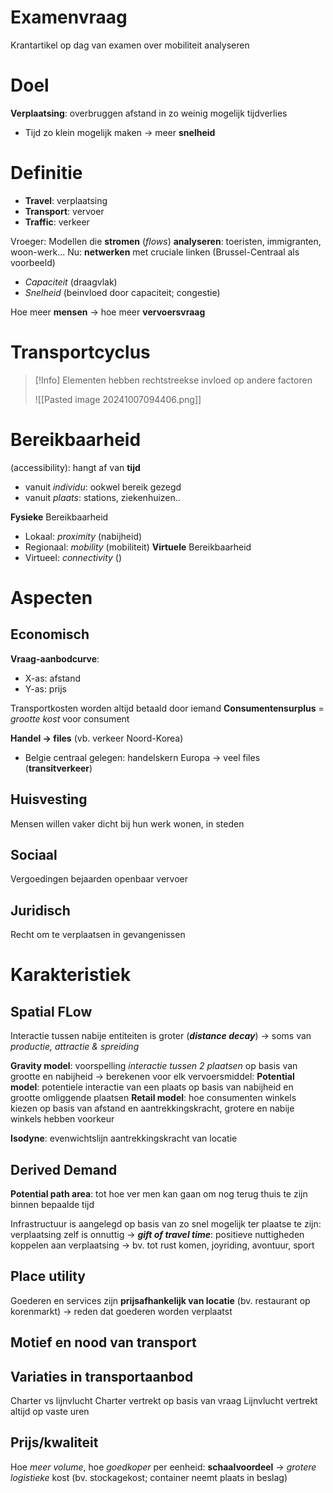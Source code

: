 # Examenvraag

Krantartikel op dag van examen over mobiliteit analyseren
# Doel

**Verplaatsing**: overbruggen afstand in zo weinig mogelijk tijdverlies
-  Tijd zo klein mogelijk maken
	-> meer **snelheid**
# Definitie

- **Travel**: verplaatsing
- **Transport**: vervoer
- **Traffic**: verkeer

Vroeger: Modellen die **stromen** (*flows*) **analyseren**: toeristen, immigranten, woon-werk...
Nu: **netwerken** met cruciale linken (Brussel-Centraal als voorbeeld)
- *Capaciteit* (draagvlak)
- *Snelheid* (beinvloed door capaciteit; congestie)

Hoe meer **mensen** -> hoe meer **vervoersvraag**
# Transportcyclus

> [!Info]
> Elementen hebben rechtstreekse invloed op andere factoren
> 
> ![[Pasted image 20241007094406.png]]

# Bereikbaarheid
(accessibility): hangt af van **tijd**
- vanuit *individu*: ookwel bereik gezegd
- vanuit *plaats*: stations, ziekenhuizen..

**Fysieke** Bereikbaarheid
- Lokaal: *proximity* (nabijheid)
- Regionaal: *mobility* (mobiliteit)
**Virtuele** Bereikbaarheid
- Virtueel: *connectivity* ()
# Aspecten
## Economisch
**Vraag-aanbodcurve**:
- X-as: afstand
- Y-as: prijs

Transportkosten worden altijd betaald door iemand
**Consumentensurplus** = *grootte kost* voor consument

**Handel -> files** (vb. verkeer Noord-Korea)
- Belgie centraal gelegen: handelskern Europa -> veel files (**transitverkeer**)

## Huisvesting

Mensen willen vaker dicht bij hun werk wonen, in steden
## Sociaal 

Vergoedingen bejaarden openbaar vervoer
## Juridisch 

Recht om te verplaatsen in gevangenissen

# Karakteristiek
## Spatial FLow
Interactie tussen nabije entiteiten is groter (***distance decay***)
-> soms van *productie, attractie & spreiding*

**Gravity model**: voorspelling *interactie tussen 2 plaatsen* op basis van grootte en nabijheid
-> berekenen voor elk vervoersmiddel: 
**Potential model**: potentiele interactie van een plaats op basis van nabijheid en grootte omliggende plaatsen
**Retail model**: hoe consumenten winkels kiezen op basis van afstand en aantrekkingskracht, grotere en nabije winkels hebben voorkeur

**Isodyne**: evenwichtslijn aantrekkingskracht van locatie

## Derived Demand
**Potential path area**: tot hoe ver men kan gaan om nog terug thuis te zijn binnen bepaalde tijd

Infrastructuur is aangelegd op basis van zo snel mogelijk ter plaatse te zijn: verplaatsing zelf is onnuttig
-> ***gift of travel time***: positieve nuttigheden koppelen aan verplaatsing
	-> bv. tot rust komen, joyriding, avontuur, sport
## Place utility
Goederen en services zijn **prijsafhankelijk van locatie** (bv. restaurant op korenmarkt)
-> reden dat goederen worden verplaatst
## Motief en nood van transport
## Variaties in transportaanbod
Charter vs lijnvlucht
Charter vertrekt op basis van vraag
Lijnvlucht vertrekt altijd op vaste uren
## Prijs/kwaliteit
Hoe *meer volume*, hoe *goedkoper* per eenheid: **schaalvoordeel**
-> *grotere logistieke* kost (bv. stockagekost; container neemt plaats in beslag)


